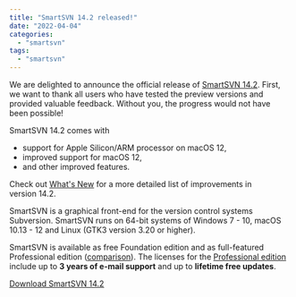 ```yaml
---
title: "SmartSVN 14.2 released!"
date: "2022-04-04"
categories: 
  - "smartsvn"
tags: 
  - "smartsvn"
---
```


We are delighted to announce the official release of [SmartSVN 14.2](http://www.smartsvn.com/). First, we want to thank all users who have tested the preview versions and provided valuable feedback. Without you, the progress would not have been possible!

SmartSVN 14.2 comes with

- support for Apple Silicon/ARM processor on macOS 12,
- improved support for macOS 12,
- and other improved features.

Check out [What's New](https://www.smartsvn.com/whats-new) for a more detailed list of improvements in version 14.2.

SmartSVN is a graphical front-end for the version control systems Subversion. SmartSVN runs on 64-bit systems of Windows 7 - 10, macOS 10.13 - 12 and Linux (GTK3 version 3.20 or higher).

SmartSVN is available as free Foundation edition and as full-featured Professional edition ([comparison](https://www.smartsvn.com/compare-editions/)). The licenses for the [Professional edition](https://www.smartsvn.com/purchase/) include up to **3 years of e-mail support** and up to **lifetime free updates**.

[Download SmartSVN 14.2](https://www.smartsvn.com/download)
